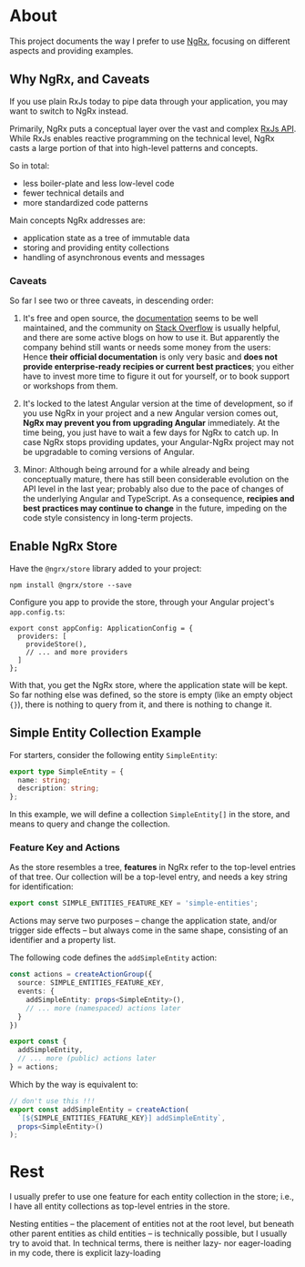 # About

This project documents the way I prefer to use [NgRx](https://ngrx.io/),
focusing on different aspects and providing examples.


## Why NgRx, and Caveats

If you use plain RxJs today to pipe data through your application, you may want to switch to NgRx instead.

Primarily, NgRx puts a conceptual layer over the vast and complex [RxJs API](https://rxjs.dev/guide/overview).
While RxJs enables reactive programming on the technical level, NgRx casts a large portion of that into
high-level patterns and concepts.

So in total:

- less boiler-plate and less low-level code
- fewer technical details and
- more standardized code patterns

Main concepts NgRx addresses are:

- application state as a tree of immutable data
- storing and providing entity collections
- handling of asynchronous events and messages


### Caveats

So far I see two or three caveats, in descending order:

1. It's free and open source, the [documentation](https://ngrx.io/docs) seems to be well maintained,
   and the community on [Stack Overflow](https://stackoverflow.com/questions/tagged/ngrx) is usually
   helpful, and there are some active blogs on how to use it. But apparently the company behind still
   wants or needs some money from the users: Hence **their official documentation** is only very basic and
   **does not provide enterprise-ready recipies or current best practices**; you either have to invest
   more time to figure it out for yourself, or to book support or workshops from them.

2. It's locked to the latest Angular version at the time of development, so if you use NgRx in your
   project and a new Angular version comes out, **NgRx may prevent you from upgrading Angular** immediately.
   At the time being, you just have to wait a few days for NgRx to catch up. In case NgRx stops
   providing updates, your Angular-NgRx project may not be upgradable to coming versions of Angular.

3. Minor: Although being arround for a while already and being conceptually mature, there has still been
   considerable evolution on the API level in the last year; probably also due to the pace of changes of
   the underlying Angular and TypeScript. As a consequence, **recipies and best practices may continue to change**
   in the future, impeding on the code style consistency in long-term projects.


## Enable NgRx Store

Have the `@ngrx/store` library added to your project:

```
npm install @ngrx/store --save
```

Configure you app to provide the store, through your Angular project's `app.config.ts`:

```
export const appConfig: ApplicationConfig = {
  providers: [
    provideStore(),
    // ... and more providers
  ]
};
```

With that, you get the NgRx store, where the application state will be kept.
So far nothing else was defined, so the store is empty (like an empty object `{}`),
there is nothing to query from it, and there is nothing to change it.


## Simple Entity Collection Example

For starters, consider the following entity `SimpleEntity`:

```typescript
export type SimpleEntity = {
  name: string;
  description: string;
};
```

In this example, we will define a collection `SimpleEntity[]` in the store,
and means to query and change the collection.

### Feature Key and Actions

As the store resembles a tree, **features** in NgRx refer to the top-level
entries of that tree. Our collection will be a top-level entry, and needs a
key string for identification:

```typescript
export const SIMPLE_ENTITIES_FEATURE_KEY = 'simple-entities';
```

Actions may serve two purposes – change the application state, and/or trigger side
effects – but always come in the same shape, consisting of an identifier and a property
list.

The following code defines the `addSimpleEntity` action:

```typescript
const actions = createActionGroup({
  source: SIMPLE_ENTITIES_FEATURE_KEY,
  events: {
    addSimpleEntity: props<SimpleEntity>(),
    // ... more (namespaced) actions later
  }
})

export const {
  addSimpleEntity,
  // ... more (public) actions later
} = actions;
```

Which by the way is equivalent to:

```typescript
// don't use this !!!
export const addSimpleEntity = createAction(
  `[${SIMPLE_ENTITIES_FEATURE_KEY}] addSimpleEntity`,
  props<SimpleEntity>()
);
```






# Rest

I usually prefer to use one feature for each entity collection in the store;
i.e., I have all entity collections as top-level entries in the store.

Nesting entities – the placement of entities not at the root level, but beneath
other parent entities as child entities – is technically possible, but I usually
try to avoid that. In technical terms, there is neither lazy- nor eager-loading
in my code, there is explicit lazy-loading
